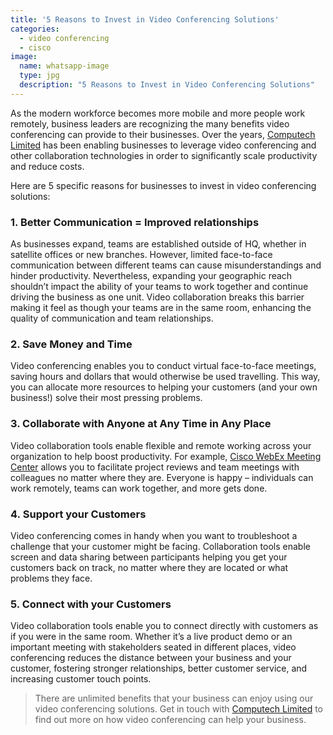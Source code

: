 ```yaml
---
title: '5 Reasons to Invest in Video Conferencing Solutions'
categories: 
  - video conferencing
  - cisco
image:
  name: whatsapp-image
  type: jpg
  description: "5 Reasons to Invest in Video Conferencing Solutions"
---
```


As the modern workforce becomes more mobile and more people work remotely, business leaders are recognizing the many benefits video conferencing can provide to their businesses. Over the years, [Computech Limited](/products-services/cisco/) has been enabling businesses to leverage video conferencing and other collaboration technologies in order to significantly scale productivity and reduce costs.

Here are 5 specific reasons for businesses to invest in video conferencing solutions:

### 1. Better Communication = Improved relationships

As businesses expand, teams are established outside of HQ, whether in satellite offices or new branches. However, limited face-to-face communication between different teams can cause misunderstandings and hinder productivity. Nevertheless, expanding your geographic reach shouldn’t impact the ability of your teams to work together and continue driving the business as one unit. Video collaboration breaks this barrier making it feel as though your teams are in the same room, enhancing the quality of communication and team relationships.

### 2. Save Money and Time

Video conferencing enables you to conduct virtual face-to-face meetings, saving hours and dollars that would otherwise be used travelling. This way, you can allocate more resources to helping your customers (and your own business!) solve their most pressing problems.

### 3. Collaborate with Anyone at Any Time in Any Place

Video collaboration tools enable flexible and remote working across your organization to help boost productivity. For example, [Cisco WebEx Meeting Center](https://www.cisco.com/c/en/us/products/conferencing/webex-meeting-center/index.html) allows you to facilitate project reviews and team meetings with colleagues no matter where they are. Everyone is happy – individuals can work remotely, teams can work together, and more gets done.

### 4. Support your Customers

Video conferencing comes in handy when you want to troubleshoot a challenge that your customer might be facing. Collaboration tools enable screen and data sharing between participants helping you get your customers back on track, no matter where they are located or what problems they face.

### 5. Connect with your Customers

Video collaboration tools enable you to connect directly with customers as if you were in the same room. Whether it’s a live product demo or an important meeting with stakeholders seated in different places, video conferencing reduces the distance between your business and your customer, fostering stronger relationships, better customer service, and increasing customer touch points.

> There are unlimited benefits that your business can enjoy using our video conferencing solutions. Get in touch with [Computech Limited](mailto:marketing@computechlimited.com) to find out more on how video conferencing can help your business.
